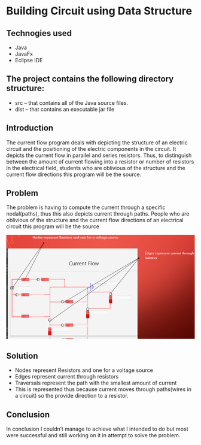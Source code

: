 # Building Circuit using Data Structure

## Technogies used
- Java
- JavaFx
- Eclipse IDE

## The project contains the following directory structure:
- src – that contains all of the Java source files.
- dist – that contains an executable jar file

## Introduction
The current flow program deals with depicting the structure of an electric circuit and the positioning of the electric components in the circuit.
It depicts the current flow in parallel and series resistors. Thus, to distinguish between the amount of current flowing into a resistor or number of resistors
In the electrical field, students  who are oblivious of the structure and the current flow directions this program will be the source.


## Problem
The problem is having to compute the current through a specific nodal(paths), thus this also depicts current through paths.
People who are oblivious of the structure and the current flow directions of an electrical circuit this program will be the source

![image](data/example.png)


## Solution
- Nodes represent Resistors and one for a voltage source
- Edges represent current through resistors
- Traversals represent the path with the smallest amount of current
- This is represented thus because current moves through paths(wires in a circuit) so the provide direction to a resistor.


## Conclusion
In conclusion I couldn’t manage to achieve what I intended to do but most were successful and still working on it in attempt to solve the problem. 




